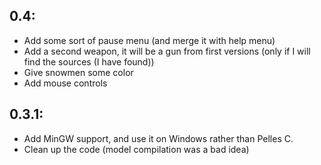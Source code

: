 0.4:
---------
 * Add some sort of pause menu (and merge it with help menu)
 * Add a second weapon, it will be a gun from first versions (only if I will find the sources (I have found))
 * Give snowmen some color
 * Add mouse controls

0.3.1:
---------
 * Add MinGW support, and use it on Windows rather than Pelles C.
 * Clean up the code (model compilation was a bad idea)
